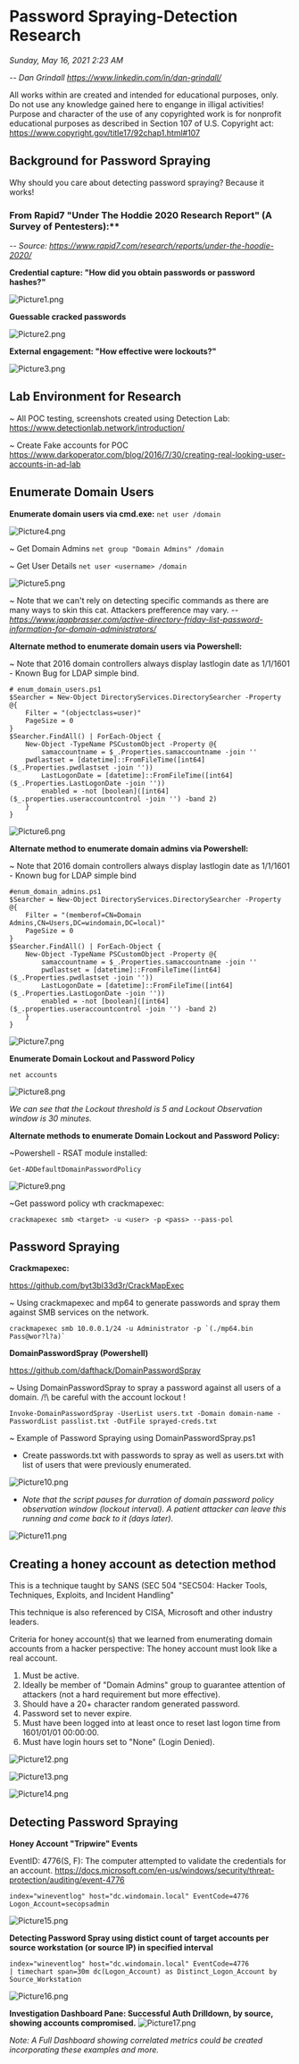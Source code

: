 # Password Spraying-Detection Research
*Sunday, May 16, 2021*
*2:23 AM*

*-- Dan Grindall*
*https://www.linkedin.com/in/dan-grindall/*

All works within are created and intended for educational purposes, only. Do not use any knowledge gained here to engange in illigal activities! Purpose and character of the use of any copyrighted work is for nonprofit educational purposes as described in Section 107 of U.S. Copyright act: https://www.copyright.gov/title17/92chap1.html#107

## Background for Password Spraying

Why should you care about detecting password spraying? Because it works!


 
### From Rapid7 "Under The Hoddie 2020 Research Report" (A Survey of Pentesters):**
       
*-- Source: https://www.rapid7.com/research/reports/under-the-hoodie-2020/*

**Credential capture: "How did you obtain passwords or password hashes?"**

![Picture1.png](https://github.com/dangrgr/blog/blob/main/2020/05/images/Picture1.png)


**Guessable cracked passwords**

![Picture2.png](https://github.com/dangrgr/blog/blob/main/2020/05/images/Picture2.png)


**External engagement: "How effective were lockouts?"**

![Picture3.png](https://github.com/dangrgr/blog/blob/main/2020/05/images/Picture3.png)




## Lab Environment for Research

~ All POC testing, screenshots created using Detection Lab: https://www.detectionlab.network/introduction/
 
~ Create Fake accounts for POC
https://www.darkoperator.com/blog/2016/7/30/creating-real-looking-user-accounts-in-ad-lab
 


## Enumerate Domain Users

**Enumerate domain users via cmd.exe:**
```net user /domain```

![Picture4.png](https://github.com/dangrgr/blog/blob/main/2020/05/images/Picture4.png)

~ Get Domain Admins
```net group "Domain Admins" /domain```
 
~ Get User Details
```net user <username> /domain```

![Picture5.png](https://github.com/dangrgr/blog/blob/main/2020/05/images/Picture5.png)

~ Note that we can't rely on detecting specific commands as there are many ways to skin this cat. Attackers prefference may vary.
*--https://www.jaapbrasser.com/active-directory-friday-list-password-information-for-domain-administrators/*


**Alternate method to enumerate domain users via Powershell:**

~ Note that 2016 domain controllers always display lastlogin date as 1/1/1601 - Known Bug for LDAP simple bind.
```
# enum_domain_users.ps1
$Searcher = New-Object DirectoryServices.DirectorySearcher -Property @{
    Filter = "(objectclass=user)"
    PageSize = 0
}
$Searcher.FindAll() | ForEach-Object {
    New-Object -TypeName PSCustomObject -Property @{
        samaccountname = $_.Properties.samaccountname -join ''
    pwdlastset = [datetime]::FromFileTime([int64]($_.Properties.pwdlastset -join ''))
        LastLogonDate = [datetime]::FromFileTime([int64]($_.Properties.LastLogonDate -join ''))
        enabled = -not [boolean]([int64]($_.properties.useraccountcontrol -join '') -band 2)
    }
}
```

![Picture6.png](https://github.com/dangrgr/blog/blob/main/2020/05/images/Picture6.png)

**Alternate method to enumerate domain admins via Powershell:**

~ Note that 2016 domain controllers always display lastlogin date as 1/1/1601 - Known bug for LDAP simple bind
```
#enum_domain_admins.ps1
$Searcher = New-Object DirectoryServices.DirectorySearcher -Property @{
    Filter = "(memberof=CN=Domain Admins,CN=Users,DC=windomain,DC=local)"
    PageSize = 0
}
$Searcher.FindAll() | ForEach-Object {
    New-Object -TypeName PSCustomObject -Property @{
        samaccountname = $_.Properties.samaccountname -join ''
        pwdlastset = [datetime]::FromFileTime([int64]($_.Properties.pwdlastset -join ''))
        LastLogonDate = [datetime]::FromFileTime([int64]($_.Properties.LastLogonDate -join ''))
        enabled = -not [boolean]([int64]($_.properties.useraccountcontrol -join '') -band 2)
    }
}
```

![Picture7.png](https://github.com/dangrgr/blog/blob/main/2020/05/images/Picture7.png)

**Enumerate Domain Lockout and Password Policy**
```
net accounts
```
![Picture8.png](https://github.com/dangrgr/blog/blob/main/2020/05/images/Picture8.png)

*We can see that the Lockout threshold is 5 and Lockout Observation window is 30 minutes.*

**Alternate methods to enumerate Domain Lockout and Password Policy:**

~Powershell - RSAT module installed:
```
Get-ADDefaultDomainPasswordPolicy
```
![Picture9.png](https://github.com/dangrgr/blog/blob/main/2020/05/images/Picture9.png)

~Get password policy wth crackmapexec:
```
crackmapexec smb <target> -u <user> -p <pass> --pass-pol
```

## Password Spraying
 
**Crackmapexec:**

https://github.com/byt3bl33d3r/CrackMapExec
 
~ Using crackmapexec and mp64 to generate passwords and spray them against SMB services on the network.
``` 
crackmapexec smb 10.0.0.1/24 -u Administrator -p `(./mp64.bin Pass@wor?l?a)`
 ```

**DomainPasswordSpray (Powershell)**

https://github.com/dafthack/DomainPasswordSpray
 
~ Using DomainPasswordSpray to spray a password against all users of a domain.
/!\ be careful with the account lockout !
```
Invoke-DomainPasswordSpray -UserList users.txt -Domain domain-name -PasswordList passlist.txt -OutFile sprayed-creds.txt
 ```
 
~ Example of Password Spraying using DomainPasswordSpray.ps1
 
* Create passwords.txt with passwords to spray as well as users.txt with list of users that were previously enumerated.

![Picture10.png](https://github.com/dangrgr/blog/blob/main/2020/05/images/Picture10.png)

* *Note that the script pauses for durration of domain password policy observation window (lockout interval). A patient attacker can leave this running and come back to it (days later).*

![Picture11.png](https://github.com/dangrgr/blog/blob/main/2020/05/images/Picture11.png)

## Creating a honey account as detection method
 
This is a technique taught by SANS (SEC 504 "SEC504: Hacker Tools, Techniques, Exploits, and Incident Handling"

This technique is also referenced by CISA, Microsoft and other industry leaders.
 
Criteria for honey account(s) that we learned from enumerating domain accounts from a hacker perspective: The honey account must look like a real account.
 1.	Must be active.
 1.	Ideally be member of "Domain Admins" group to guarantee attention of attackers (not a hard requirement but more effective).
 1.	Should have a 20+ character random generated password.
 1.	Password set to never expire.
 1.	Must have been logged into at least once to reset last logon time from 1601/01/01 00:00:00.
 1.	Must have login hours set to "None" (Login Denied). 
 
![Picture12.png](https://github.com/dangrgr/blog/blob/main/2020/05/images/Picture12.png)

![Picture13.png](https://github.com/dangrgr/blog/blob/main/2020/05/images/Picture13.png)

![Picture14.png](https://github.com/dangrgr/blog/blob/main/2020/05/images/Picture14.png)


## Detecting Password Spraying
 

**Honey Account "Tripwire" Events**
 
EventID: 4776(S, F): The computer attempted to validate the credentials for an account.
https://docs.microsoft.com/en-us/windows/security/threat-protection/auditing/event-4776 

``` 
index="wineventlog" host="dc.windomain.local" EventCode=4776 Logon_Account=secopsadmin
```
![Picture15.png](https://github.com/dangrgr/blog/blob/main/2020/05/images/Picture15.png)

**Detecting Password Spray using distict count of target accounts per source workstation (or source IP) in specified interval**
 ```
index="wineventlog" host="dc.windomain.local" EventCode=4776 
| timechart span=30m dc(Logon_Account) as Distinct_Logon_Account by Source_Workstation
```
![Picture16.png](https://github.com/dangrgr/blog/blob/main/2020/05/images/Picture16.png)

**Investigation Dashboard Pane: Successful Auth Drilldown, by source, showing accounts compromised.**
![Picture17.png](https://github.com/dangrgr/blog/blob/main/2020/05/images/Picture17.png)

*Note: A Full Dashboard showing correlated metrics could be created incorporating these examples and more.*




